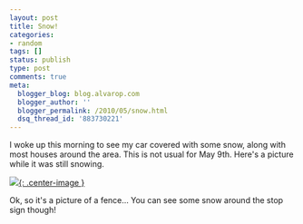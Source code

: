 ```yaml
---
layout: post
title: Snow!
categories:
- random
tags: []
status: publish
type: post
comments: true
meta:
  blogger_blog: blog.alvarop.com
  blogger_author: ''
  blogger_permalink: /2010/05/snow.html
  dsq_thread_id: '883730221'
---
```

I  woke up this morning to see my car covered with some snow, along with  most houses around the area. This is not usual for May 9th. Here's a  picture while it was still snowing.

[![](http://2.bp.blogspot.com/_k2p8q4xyXYc/S-i8_6WA3CI/AAAAAAAAAHc/UNaqlaiISE0/s400/IMG_1120.JPG){: .center-image }](/images/blgr/IMG_1120.JPG)

Ok, so it's a picture of a fence... You can see some snow around the stop sign though!
